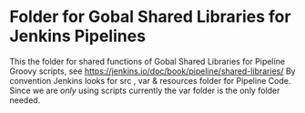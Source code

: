 # Folder for Gobal Shared Libraries for Jenkins Pipelines

This the folder for shared functions of Gobal Shared Libraries for Pipeline Groovy scripts, see https://jenkins.io/doc/book/pipeline/shared-libraries/
By convention Jenkins looks for src , var & resources folder for Pipeline Code. Since we are *only* using scripts currently the var folder is the only folder needed.